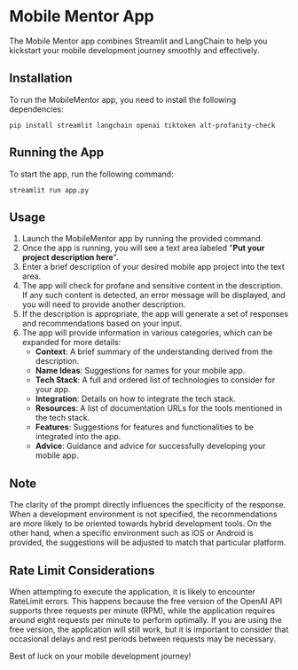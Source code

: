 # Mobile Mentor App

The Mobile Mentor app combines Streamlit and LangChain to help you kickstart your mobile development journey smoothly and effectively.

## Installation

To run the MobileMentor app, you need to install the following dependencies:

`pip install streamlit langchain openai tiktoken alt-profanity-check`

## Running the App

To start the app, run the following command:

`streamlit run app.py`

## Usage

1. Launch the MobileMentor app by running the provided command.
2. Once the app is running, you will see a text area labeled "**Put your project description here**".
3. Enter a brief description of your desired mobile app project into the text area.
4. The app will check for profane and sensitive content in the description. If any such content is detected, an error message will be displayed, and you will need to provide another description.
5. If the description is appropriate, the app will generate a set of responses and recommendations based on your input.
6. The app will provide information in various categories, which can be expanded for more details:
   - **Context**: A brief summary of the understanding derived from the description.
   - **Name Ideas**: Suggestions for names for your mobile app.
   - **Tech Stack**: A full and ordered list of technologies to consider for your app.
   - **Integration**: Details on how to integrate the tech stack.
   - **Resources**: A list of documentation URLs for the tools mentioned in the tech stack.
   - **Features**: Suggestions for features and functionalities to be integrated into the app.
   - **Advice**: Guidance and advice for successfully developing your mobile app.

## Note
The clarity of the prompt directly influences the specificity of the response. When a development environment is not specified, the recommendations are more likely to be oriented towards hybrid development tools. On the other hand, when a specific environment such as iOS or Android is provided, the suggestions will be adjusted to match that particular platform.

## Rate Limit Considerations

When attempting to execute the application, it is likely to encounter RateLimit errors. This happens because the free version of the OpenAI API supports three requests per minute (RPM), while the application requires around eight requests per minute to perform optimally. If you are using the free version, the application will still work, but it is important to consider that occasional delays and rest periods between requests may be necessary.

Best of luck on your mobile development journey!
